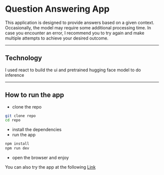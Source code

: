 # Question Answering App 
This application is designed to provide answers based on a given context. Occasionally, the model may require some additional processing time. In case you encounter an error, I recommend you to try again and make multiple attempts to achieve your desired outcome.

-------------------------------------------

## Technology
I used react to build the ui and pretrained hugging face model to do inference  

-------------------------------------------------------

## How to run the app 
- clone the repo 
```bash 
git clone repo 
cd repo 
``` 
-  install the dependencies 
- run the app 
```bash 
npm install 
npm run dev
``` 
- open the browser and enjoy 

You can also try the app at the following [Link](https://qa-web-vw5f5rnaj-maryfili.vercel.app/)

